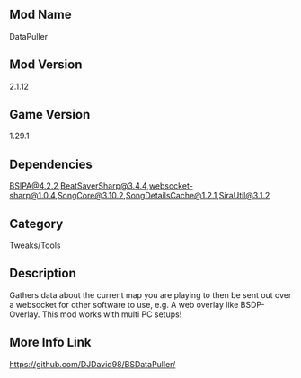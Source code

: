 ## Mod Name
DataPuller

## Mod Version
2.1.12

## Game Version
1.29.1

## Dependencies
BSIPA@4.2.2,BeatSaverSharp@3.4.4,websocket-sharp@1.0.4,SongCore@3.10.2,SongDetailsCache@1.2.1,SiraUtil@3.1.2

## Category
Tweaks/Tools

## Description
Gathers data about the current map you are playing to then be sent out over a websocket for other software to use, e.g. A web overlay like BSDP-Overlay. This mod works with multi PC setups!

## More Info Link
https://github.com/DJDavid98/BSDataPuller/
